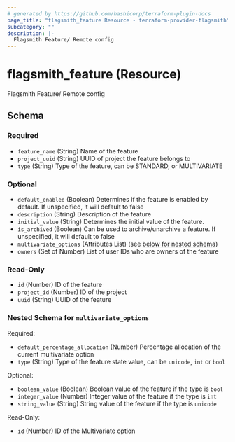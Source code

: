 ```yaml
---
# generated by https://github.com/hashicorp/terraform-plugin-docs
page_title: "flagsmith_feature Resource - terraform-provider-flagsmith"
subcategory: ""
description: |-
  Flagsmith Feature/ Remote config
---
```


# flagsmith_feature (Resource)

Flagsmith Feature/ Remote config



<!-- schema generated by tfplugindocs -->
## Schema

### Required

- `feature_name` (String) Name of the feature
- `project_uuid` (String) UUID of project the feature belongs to
- `type` (String) Type of the feature, can be STANDARD, or MULTIVARIATE

### Optional

- `default_enabled` (Boolean) Determines if the feature is enabled by default. If unspecified, it will default to false
- `description` (String) Description of the feature
- `initial_value` (String) Determines the initial value of the feature.
- `is_archived` (Boolean) Can be used to archive/unarchive a feature. If unspecified, it will default to false
- `multivariate_options` (Attributes List) (see [below for nested schema](#nestedatt--multivariate_options))
- `owners` (Set of Number) List of user IDs who are owners of the feature

### Read-Only

- `id` (Number) ID of the feature
- `project_id` (Number) ID of the project
- `uuid` (String) UUID of the feature

<a id="nestedatt--multivariate_options"></a>
### Nested Schema for `multivariate_options`

Required:

- `default_percentage_allocation` (Number) Percentage allocation of the current multivariate option
- `type` (String) Type of the feature state value, can be `unicode`, `int` or `bool`

Optional:

- `boolean_value` (Boolean) Boolean value of the feature if the type is `bool`
- `integer_value` (Number) Integer value of the feature if the type is `int`
- `string_value` (String) String value of the feature if the type is `unicode`

Read-Only:

- `id` (Number) ID of the Multivariate option


